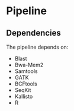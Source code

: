 # Pipeline

## Dependencies

The pipeline depends on:

- Blast
- Bwa-Mem2
- Samtools
- GATK
- BCFtools
- SeqKit
- Kallisto
- R
